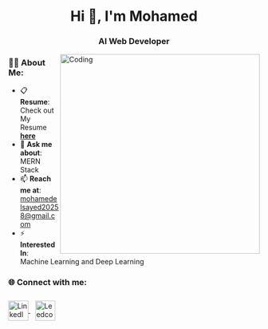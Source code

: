 
<h1 align="center">Hi 👋, I'm Mohamed</h1>
<h3 align="center">AI Web Developer</h3>


<img align="right" alt="Coding" width="400" src="https://i.pinimg.com/originals/ee/ed/e2/eeede229147eb053fe863ef1cc7faf0b.gif" />




### 👨‍💻 About Me:
- 📋 **Resume**: Check out My Resume [**here**](https://docs.google.com/document/d/17EJ7N-B8FNgvgj5xeI-PFtT57iTuX4qGjdjRl7_Stz0/edit?tab=t.0)
- 💬 **Ask me about**: MERN Stack  
- 📫 **Reach me at**: [mohamedelsayed20258@gmail.com](mailto:mohamedelsayed20258@gmail.com)
- ⚡ **Interested In**: Machine Learning and Deep Learning


<h3 align="left">🌐 Connect with me:</h3>
<p align="left">
  <a href="https://www.linkedin.com/in/mohamedelsayed2002/" target="_blank">
    <img align="center" src="https://raw.githubusercontent.com/rahuldkjain/github-profile-readme-generator/master/src/images/icons/Social/linked-in-alt.svg" alt="LinkedIn - Mohamed Elsayed" height="40" width="40" />
  </a>
  <a href="https://leetcode.com/u/MohamedElsayed002/" target="_blank">
      <img align="center" src="https://th.bing.com/th/id/OIP.ymdLUYayjisO2uU47lOI0AHaHa?rs=1&pid=ImgDetMain" alt="Leedcode" height="40" width="40" style="margin: 10px;" />
  </a>
</p>


<br>
